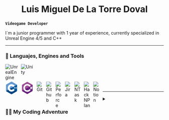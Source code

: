 # <div align="center"> Luis Miguel De La Torre Doval</div>
**`Videogame Developer`**

I´m a junior programmer with 1 year of experience, currently specialized in Unreal Engine 4/5 and C++

---

<h3 align="left"> 🧰 Languajes, Engines and Tools </h3>

<img align="left" alt="UnrealEngine" width="40px" style="padding-right:10px;" src="https://raw.githubusercontent.com/pheralb/svgl/5c82f5c8ee850fe1ae505978ae50296c9f5a6f29/static/library/unreal_engine_dark.svg" />
<img align="left" alt="Unity" width="40px" style="padding-right:10px;" src="https://www.vectorlogo.zone/logos/unity3d/unity3d-icon.svg" />

<br/>

#

<img align="left" alt="CPlusPlus" width="40px" style="padding-right:10px;" src="https://raw.githubusercontent.com/devicons/devicon/master/icons/cplusplus/cplusplus-original.svg" /> 
<img align="left" alt="CSharp" width="40px" style="padding-right:10px;" src="https://raw.githubusercontent.com/devicons/devicon/master/icons/csharp/csharp-original.svg" />

#

<img align="left" alt="Git" width="20px" style="padding-right:10px;" src="https://cdn.jsdelivr.net/gh/devicons/devicon@latest/icons/git/git-original.svg" />
<img align="left" alt="Github" width="20px" style="padding-right:10px;" src="https://raw.githubusercontent.com/rdimascio/icons/932c4cf6c9e2031abeca1c164baa0f76785c16fe/icons/light/github.svg" />
<img align="left" alt="Perforce" width="20px" style="padding-right:10px;" src="https://www.vectorlogo.zone/logos/perforce/perforce-icon.svg" />

<img align="left" alt="Jira" width="20px" style="padding-right:10px;" src="https://cdn.jsdelivr.net/gh/devicons/devicon@latest/icons/jira/jira-original.svg" />
<img align="left" alt="NTask" width="20px" style="padding-right:10px;" src="https://www.ntaskmanager.com/wp-content/uploads/2022/05/nTask-Logo-Mark.svg" />
<img align="left" alt="HackNPlan" width="20px" style="padding-right:10px;" src=" https://hacknplan.com/wp-content/uploads/2023/03/cropped-icon.png" />

<img align="left" alt="Notion" width="20px" style="padding-right:10px;" src="https://cdn.jsdelivr.net/gh/devicons/devicon@latest/icons/notion/notion-original.svg" />
          
<br/>


---

<details>
  <summary><h3>👨‍💻 My Coding Adventure</h3></summary>
I started studying code as a software developer, it quickly felt boring to me since all I ended up doing were softwares that were useful and actually functional, but didn´t feel like a "creation" to me. That´s when I discovered ✨GAME ENGINES✨ and decided to give Unity a try. It amazed me how fascinating it was to write a bit of code and then, all of a sudden, I had created something alive(ish?)!. I decided to keep on studying and made a Master´s Degree on Videogame Programming, suffered Unreal Engine´s wrath and, after long months of learning and practicing, ended up loving it!. Right now I´m working hard to improve myself, learn new technologies and achieve new goals.

